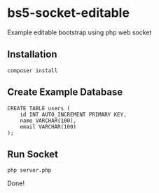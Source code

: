 # bs5-socket-editable
Example editable bootstrap using php web socket
## Installation
```
composer install
```
## Create Example Database
```
CREATE TABLE users (
    id INT AUTO_INCREMENT PRIMARY KEY,
    name VARCHAR(100),
    email VARCHAR(100)
);
```
## Run Socket
```
php server.php
```
Done!